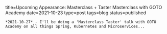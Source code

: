 
title=Upcoming Appearance: Masterclass + Taster Masterclass with GOTO Academy
date=2021-10-23
type=post
tags=blog
status=published
~~~~~~
*2021-10-27* - I'll be doing a 'Masterclass Taster' talk with GOTO Academy on all things Spring, Kubernetes and Microservices...
            